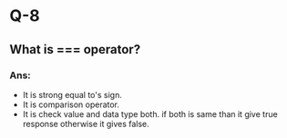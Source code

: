 # Q-8
## What is === operator?
### Ans:
- It is strong equal to's sign. 
- It is comparison operator.
- It is check value and data type both. if both is same than it give true response otherwise it gives false.